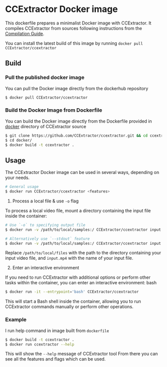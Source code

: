# CCExtractor Docker image

This dockerfile prepares a minimalist Docker image with CCExtractor. It compiles CCExtractor from sources following instructions from the [Compilation Guide](https://github.com/CCExtractor/ccextractor/blob/master/docs/COMPILATION.MD).

You can install the latest build of this image by running `docker pull CCExtractor/ccextractor`

## Build

### Pull the published docker image

You can pull the Docker image directly from the dockerhub repository

```bash
$ docker pull CCExtractor/ccextractor
```

### Build the Docker Image from Dockerfile

You can build the Docker image directly from the Dockerfile provided in [docker](https://github.com/CCExtractor/ccextractor/tree/master/docker) directory of CCExtractor source

```bash
$ git clone https://github.com/CCExtractor/ccextractor.git && cd ccextractor
$ cd docker/
$ docker build -t ccextractor .
```

## Usage

The CCExtractor Docker image can be used in several ways, depending on your needs.

```bash
# General usage
$ docker run CCExtractor/ccextractor <features>
```

1. Process a local file & use `-o` flag

To process a local video file, mount a directory containing the input file inside the container:

```bash
# Use `-o` to specifying output file
$ docker run -v /path/to/local/samples:/ CCExtractor/ccextractor input.mp4 -o output.srt

# Alternatively use `--stdout` feature
$ docker run -v /path/to/local/samples:/ CCExtractor/ccextractor input.mp4 --stdout > output.srt
```

Replace `/path/to/local/files` with the path to the directory containing your input video file, and `input.mp4` with the name of your input file.

2. Enter an interactive environment

If you need to run CCExtractor with additional options or perform other tasks within the container, you can enter an interactive environment:
bash

```bash
$ docker run -it --entrypoint='bash' CCExtractor/ccextractor
```

This will start a Bash shell inside the container, allowing you to run CCExtractor commands manually or perform other operations.

### Example

I run help command in image built from `dockerfile`

```bash
$ docker build -t ccextractor .
$ docker run ccextractor --help
```

This will show the `--help` message of CCExtractor tool
From there you can see all the features and flags which can be used.
